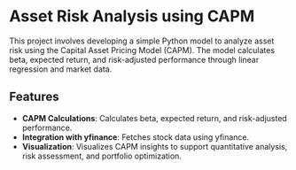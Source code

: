 # Asset Risk Analysis using CAPM

This project involves developing a simple Python model to analyze asset risk using the Capital Asset Pricing Model (CAPM). The model calculates beta, expected return, and risk-adjusted performance through linear regression and market data.

## Features

- **CAPM Calculations**: Calculates beta, expected return, and risk-adjusted performance.
- **Integration with yfinance**: Fetches stock data using yfinance.
- **Visualization**: Visualizes CAPM insights to support quantitative analysis, risk assessment, and portfolio optimization.
